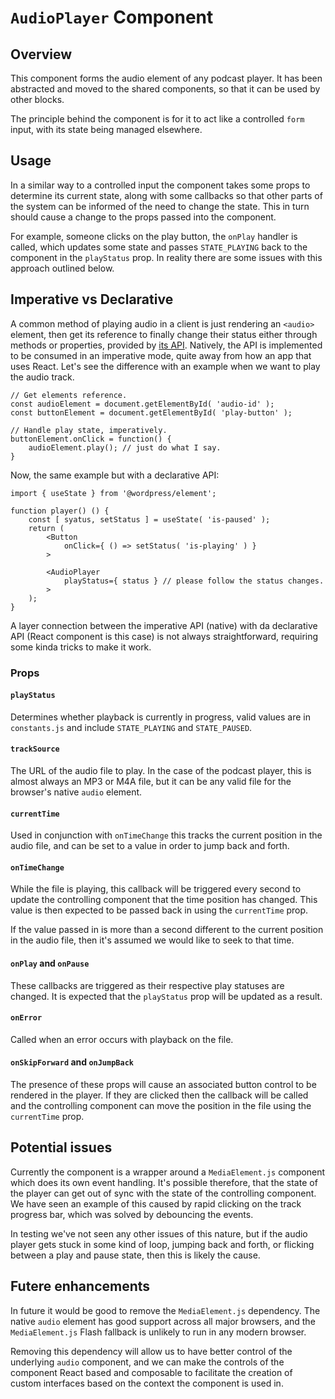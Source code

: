 # `AudioPlayer` Component

## Overview

This component forms the audio element of any  podcast player. It has been abstracted and moved to the shared components, so that it can be used by other blocks.

The principle behind the component is for it to act like a controlled `form` input, with its state being managed elsewhere.

## Usage

In a similar way to a controlled input the component takes some props to determine its current state, along with some callbacks so that other parts of the system can be informed of the need to change the state. This in turn should cause a change to the props passed into the component. 

For example, someone clicks on the play button, the `onPlay` handler is called, which updates some state and passes `STATE_PLAYING` back to the component in the `playStatus` prop. In reality there are some issues with this approach outlined below.

## Imperative vs Declarative

A common method of playing audio in a client is just rendering an `<audio>` element, then get its reference to finally change their status either through methods or properties, provided by [its API](https://developer.mozilla.org/en-US/docs/Web/HTML/Element/audio). Natively, the API is implemented to be consumed in an imperative mode, quite away from how an app that uses React. Let's see the difference with an example when we want to play the audio track.

```es6
// Get elements reference.
const audioElement = document.getElementById( 'audio-id' );
const buttonElement = document.getElementById( 'play-button' );

// Handle play state, imperatively.
buttonElement.onClick = function() {
	audioElement.play(); // just do what I say.
}
```

Now, the same example but with a declarative API:

```es6
import { useState } from '@wordpress/element';

function player() () {
	const [ syatus, setStatus ] = useState( 'is-paused' );
	return (
		<Button
			onClick={ () => setStatus( 'is-playing' ) }
		>

		<AudioPlayer
			playStatus={ status } // please follow the status changes.
		>
	);
}
```

A layer connection between the imperative API (native) with da declarative API (React component is this case) is not always straightforward, requiring some kinda tricks to make it work.

### Props

#### `playStatus`

Determines whether playback is currently in progress, valid values are in `constants.js` and include `STATE_PLAYING` and `STATE_PAUSED`.

#### `trackSource`

The URL of the audio file to play. In the case of the podcast player, this is almost always an MP3 or M4A file, but it can be any valid file for the browser's native `audio` element.

#### `currentTime`

Used in conjunction with `onTimeChange` this tracks the current position in the audio file, and can be set to a value in order to jump back and forth.

#### `onTimeChange`

While the file is playing, this callback will be triggered every second to update the controlling component that the time position has changed. This value is then expected to be passed back in using the `currentTime` prop.

If the value passed in is more than a second different to the current position in the audio file, then it's assumed we would like to seek to that time.

#### `onPlay` and `onPause`

These callbacks are triggered as their respective play statuses are changed. It is expected that the `playStatus` prop will be updated as a result.

#### `onError`

Called when an error occurs with playback on the file.

#### `onSkipForward` and `onJumpBack`

The presence of these props will cause an associated button control to be rendered in the player. If they are clicked then the callback will be called and the controlling component can move the position in the file using the `currentTime` prop.

## Potential issues

Currently the component is a wrapper around a `MediaElement.js` component which does its own event handling. It's possible therefore, that the state of the player can get out of sync with the state of the controlling component. We have seen an example of this caused by rapid clicking on the track progress bar, which was solved by debouncing the events.

In testing we've not seen any other issues of this nature, but if the audio player gets stuck in some kind of loop, jumping back and forth, or flicking between a play and pause state, then this is likely the cause.

## Futere enhancements

In future it would be good to remove the `MediaElement.js` dependency. The native `audio` element has good support across all major browsers, and the `MediaElement.js` Flash fallback is unlikely to run in any modern browser. 

Removing this dependency will allow us to have better control of the underlying `audio` component, and we can make the controls of the component React based and composable to facilitate the creation of custom interfaces based on the context the component is used in.
